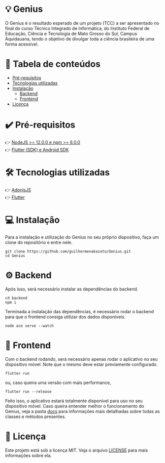 # 💡 Genius
O Genius é o resultado esperado de um projeto (TCC) a ser apresentado no final do curso Técnico Integrado de Informática, do Instituto Federal de Educação, Ciência e Tecnologia de Mato Grosso do Sul, Campus Aquidauana, tendo o objetivo de divulgar toda a ciência brasileira de uma forma acessível.

# 👋 Tabela de conteúdos 
* [Pré-requisitos](#%EF%B8%8F-pré-requisitos)
* [Tecnologias utilizadas](#%EF%B8%8F-tecnologias-utilizadas) 
* [Instalação](#-instalação)
    * [Backend](#%EF%B8%8F-backend)
    * [Frontend](#-frontend)
* [Licença](#-licença)

# ✔️ Pré-requisitos
👉 [NodeJS >= 12.0.0 e npm >= 6.0.0](https://nodejs.org/en/)<br />
👉 [Flutter (SDK) e Android SDK](https://flutter.dev/docs/get-started/install)

# 🛠️ Tecnologias utilizadas
👉 [AdonisJS](https://preview.adonisjs.com)<br />
👉 [Flutter](https://flutter.dev)

# 💻 Instalação
Para a instalação e utilização do Genius no seu próprio dispositivo, faça um clone do repositório e entre nele. 
```
git clone https://github.com/guilhermenakazato/Genius.git
cd Genius
```
# ⚙️ Backend 
Após isso, será necessário instalar as dependências do backend. 
```
cd backend
npm i
```
Terminada a instalação das dependências, é necessário rodar o backend para que o frontend consiga utilizar dos dados disponíveis. 
```
node ace serve --watch
```

# 📱 Frontend
Com o backend rodando, será necessário apenas rodar o aplicativo no seu dispositivo móvel. Note que o mesmo deve estar previamente configurado.
```
flutter run
```
ou, caso queira uma versão com mais performance,  
```
flutter run --release
```

Feito isso, o aplicativo estará totalmente disponível para uso no seu dispositivo móvel. Caso queira entender melhor o funcionamento do Genius, veja a pasta [docs](./docs) para informações mais detalhadas sobre todas as classes e métodos presentes.

# 📄 Licença 
Este projeto está sob a licença MIT. Veja o arquivo [LICENSE](./LICENSE) para mais informações sobre ela.